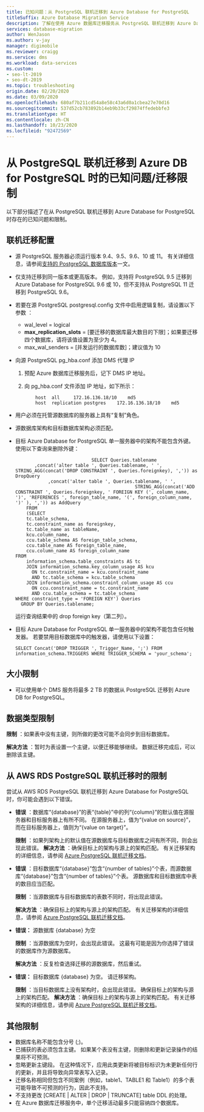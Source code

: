 ```yaml
---
title: 已知问题：从 PostgreSQL 联机迁移到 Azure Database for PostgreSQL
titleSuffix: Azure Database Migration Service
description: 了解在使用 Azure 数据库迁移服务从 PostgreSQL 联机迁移到 Azure Database for PostgreSQL 时存在的已知问题和迁移限制。
services: database-migration
author: WenJason
ms.author: v-jay
manager: digimobile
ms.reviewer: craigg
ms.service: dms
ms.workload: data-services
ms.custom:
- seo-lt-2019
- seo-dt-2019
ms.topic: troubleshooting
origin.date: 02/20/2020
ms.date: 03/09/2020
ms.openlocfilehash: 680af7b211cd54a8e58c43a6d0a1cbea27e70d16
ms.sourcegitcommit: 537d52cb783892b14eb9b33cf29874ffedebbfe3
ms.translationtype: HT
ms.contentlocale: zh-CN
ms.lasthandoff: 10/23/2020
ms.locfileid: "92472569"
---
```

# <a name="known-issuesmigration-limitations-with-online-migrations-from-postgresql-to-azure-db-for-postgresql"></a>从 PostgreSQL 联机迁移到 Azure DB for PostgreSQL 时的已知问题/迁移限制

以下部分描述了在从 PostgreSQL 联机迁移到 Azure Database for PostgreSQL 时存在的已知问题和限制。

## <a name="online-migration-configuration"></a>联机迁移配置

- 源 PostgreSQL 服务器必须运行版本 9.4、9.5、9.6、10 或 11。 有关详细信息，请参阅[支持的 PostgreSQL 数据库版本](../postgresql/concepts-supported-versions.md)一文。
- 仅支持迁移到同一版本或更高版本。 例如，支持将 PostgreSQL 9.5 迁移到 Azure Database for PostgreSQL 9.6 或 10，但不支持从 PostgreSQL 11 迁移到 PostgreSQL 9.6。
- 若要在源 PostgreSQL postgresql.config 文件中启用逻辑复制，请设置以下参数  ：
  - wal_level = logical 
  - **max_replication_slots** = [要迁移的数据库最大数目的下限]；如果要迁移四个数据库，请将该值设置为至少为 4。
  - max_wal_senders = [并发运行的数据库数]；建议值为 10 
- 向源 PostgreSQL pg_hba.conf 添加 DMS 代理 IP
  1. 预配 Azure 数据库迁移服务后，记下 DMS IP 地址。
  2. 向 pg_hba.conf 文件添加 IP 地址，如下所示：

      ```
          host  all     172.16.136.18/10    md5
          host  replication postgres    172.16.136.18/10    md5
      ```

- 用户必须在托管源数据库的服务器上具有“复制”角色。
- 源数据库架构和目标数据库架构必须匹配。
- 目标 Azure Database for PostgreSQL 单一服务器中的架构不能包含外键。 使用以下查询来删除外键：

    ```
                                SELECT Queries.tablename
           ,concat('alter table ', Queries.tablename, ' ', STRING_AGG(concat('DROP CONSTRAINT ', Queries.foreignkey), ',')) as DropQuery
                ,concat('alter table ', Queries.tablename, ' ', 
                                                STRING_AGG(concat('ADD CONSTRAINT ', Queries.foreignkey, ' FOREIGN KEY (', column_name, ')', 'REFERENCES ', foreign_table_name, '(', foreign_column_name, ')' ), ',')) as AddQuery
        FROM
        (SELECT
        tc.table_schema, 
        tc.constraint_name as foreignkey, 
        tc.table_name as tableName, 
        kcu.column_name, 
        ccu.table_schema AS foreign_table_schema,
        ccu.table_name AS foreign_table_name,
        ccu.column_name AS foreign_column_name 
    FROM 
        information_schema.table_constraints AS tc 
        JOIN information_schema.key_column_usage AS kcu
          ON tc.constraint_name = kcu.constraint_name
          AND tc.table_schema = kcu.table_schema
        JOIN information_schema.constraint_column_usage AS ccu
          ON ccu.constraint_name = tc.constraint_name
          AND ccu.table_schema = tc.table_schema
    WHERE constraint_type = 'FOREIGN KEY') Queries
      GROUP BY Queries.tablename;
    
    ```

    运行查询结果中的 drop foreign key（第二列）。

- 目标 Azure Database for PostgreSQL 单一服务器中的架构不能包含任何触发器。 若要禁用目标数据库中的触发器，请使用以下设置：

     ```
    SELECT Concat('DROP TRIGGER ', Trigger_Name, ';') FROM  information_schema.TRIGGERS WHERE TRIGGER_SCHEMA = 'your_schema';
     ```

## <a name="size-limitations"></a>大小限制
- 可以使用单个 DMS 服务将最多 2 TB 的数据从 PostgreSQL 迁移到 Azure DB for PostgreSQL。
## <a name="datatype-limitations"></a>数据类型限制

  **限制** ：如果表中没有主键，则所做的更改可能不会同步到目标数据库。

  **解决方法** ：暂时为表设置一个主键，以便迁移能够继续。 数据迁移完成后，可以删除该主键。

## <a name="limitations-when-migrating-online-from-aws-rds-postgresql"></a>从 AWS RDS PostgreSQL 联机迁移时的限制

尝试从 AWS RDS PostgreSQL 联机迁移到 Azure Database for PostgreSQL 时，你可能会遇到以下错误。

- **错误** ：数据库“{database}”的表“{table}”中的列“{column}”的默认值在源服务器和目标服务器上有所不同。 在源服务器上，值为“{value on source}”，而在目标服务器上，值则为“{value on target}”。

  **限制** ：如果列架构上的默认值在源数据库与目标数据库之间有所不同，则会出现此错误。
  **解决方法** ：确保目标上的架构与源上的架构匹配。 有关迁移架构的详细信息，请参阅 [Azure PostgreSQL 联机迁移文档](/dms/tutorial-postgresql-azure-postgresql-online#migrate-the-sample-schema)。

- **错误** ：目标数据库“{database}”包含“{number of tables}”个表，而源数据库“{database}”包含“{number of tables}”个表。 源数据库和目标数据库中表的数目应当匹配。

  **限制** ：当源数据库与目标数据库的表数不同时，将出现此错误。

  **解决方法** ：确保目标上的架构与源上的架构匹配。 有关迁移架构的详细信息，请参阅 [Azure PostgreSQL 联机迁移文档](/dms/tutorial-postgresql-azure-postgresql-online#migrate-the-sample-schema)。

- **错误：** 源数据库 {database} 为空

  **限制** ：当源数据库为空时，会出现此错误。 这最有可能是因为你选择了错误的数据库作为源数据库。

  **解决方法** ：反复检查选择迁移的源数据库，然后重试。

- **错误：** 目标数据库 {database} 为空。 请迁移架构。

  **限制** ：当目标数据库上没有架构时，会出现此错误。 确保目标上的架构与源上的架构匹配。
  **解决方法** ：确保目标上的架构与源上的架构匹配。 有关迁移架构的详细信息，请参阅 [Azure PostgreSQL 联机迁移文档](/dms/tutorial-postgresql-azure-postgresql-online#migrate-the-sample-schema)。

## <a name="other-limitations"></a>其他限制

- 数据库名称不能包含分号 (;)。
- 已捕获的表必须包含主键。 如果某个表没有主键，则删除和更新记录操作的结果将不可预测。
- 忽略更新主键段。 在这种情况下，应用此类更新将被目标标识为未更新任何行的更新，并且将导致向异常表写入记录。
- 迁移名称相同但包含不同案例（例如，table1、TABLE1 和 Table1）的多个表可能导致不可预测的行为，因此不支持。
- 不支持更改 [CREATE | ALTER | DROP | TRUNCATE] table DDL 的处理。
- 在 Azure 数据库迁移服务中，单个迁移活动最多只能容纳四个数据库。
